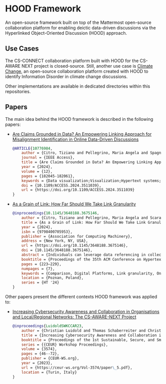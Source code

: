 # HOOD Framework

An open-source framework built on top of the Mattermost open-source collaboration platform for enabling deictic data-driven discussions via the Hyperlinked Object-Oriented Discussion (HOOD) approach.

## Use Cases

The CS-CONNECT collaboration platform built with HOOD for the CS-AWARE NEXT project is closed-source. Still, another use case is [Climate Change](https://github.com/tizianocitro/climate-change), an open-source collaboration platform created with HOOD to identify Information Disorder in climate change discussions.

Other implementations are available in dedicated directories within this repositories.

## Papers

The main idea behind the HOOD framework is described in the following papers:

- [Are Claims Grounded in Data? An Empowering Linking Approach for Misalignment Identification in Online Data-Driven Discussions](https://doi.org/10.1145/3539597.3570460)
    ```bibtex
    @ARTICLE{10776984,
        author = {Citro, Tiziano and Pellegrino, Maria Angela and Spagnuolo, Carmine},
        journal = {IEEE Access}, 
        title = {Are Claims Grounded in Data? An Empowering Linking Approach for Misalignment Identification in Online Data-Driven Discussions}, 
        year = {2024},
        volume = {12},
        pages = {182045-182061},
        keywords = {Data visualization;Visualization;Hypertext systems;Switches;Layout;Data models;Bars;Visual databases;Soft sensors;Object oriented modeling;Data-driven discussions;data visualization;deixis;linking;misalignment;user study;within-subjects design},
        doi = {10.1109/ACCESS.2024.3511039},
        url = {https://doi.org/10.1109/ACCESS.2024.3511039}
    }
    ```
- [As a Grain of Link: How Far Should We Take Link Granularity](https://doi.org/10.1145/3648188.3675146)
    ```bibtex
    @inproceedings{10.1145/3648188.3675146,
        author = {Citro, Tiziano and Pellegrino, Maria Angela and Scarano, Vittorio and Spagnuolo, Carmine},
        title = {As a Grain of Link: How Far Should We Take Link Granularity},
        year = {2024},
        isbn = {9798400705953},
        publisher = {Association for Computing Machinery},
        address = {New York, NY, USA},
        url = {https://doi.org/10.1145/3648188.3675146},
        doi = {10.1145/3648188.3675146},
        abstract = {Individuals can leverage data referencing in collective scenarios, akin to deixis, a common human interaction in which they can physically point to relevant information. While deixis is easily performed in online synchronous interactions, e.g., mouse pointing during screen sharing in video conferences, reproducing it in asynchronous online interactions is not trivial. A significant step towards finer mimicking in-person co-presence is enhancing the granularity of links to data, enabling users to reference specific pieces of data in their content. This paper reviews 43 digital platforms in 8 sub-categories, organized in 3 main categories, and proposes requirements, opportunities, and challenges of link granularity for asynchronous online interactions.},
        booktitle = {Proceedings of the 35th ACM Conference on Hypertext and Social Media},
        pages = {223–229},
        numpages = {7},
        keywords = {Comparison, Digital Platforms, Link granularity, Online Co-presence},
        location = {Poznan, Poland},
        series = {HT '24}
    }
    ```

Other papers present the different contexts HOOD framework was applied to:
- [Increasing Cybersecurity Awareness and Collaboration in Organisations and Local/Regional Networks: The CS-AWARE-NEXT Project](https://oulurepo.oulu.fi/handle/10024/47463)
    ```bibtex
    @inproceedings{LuidoldSWKCCAR23,
        author = {Christian Luidold and Thomas Schaberreiter and Christian Wieser and Adamantios Koumpis and Cinzia Cappiello and Tiziano Citro and Jerry Andriessen and Juha R{\"{o}}ning},
        title = {Increasing Cybersecurity Awareness and Collaboration in Organisations and Local / Regional Networks: The {CS-AWARE-NEXT} Project},
        booktitle = {Proceedings of the 1st Sustainable, Secure, and Smart Collaboration Workshop in conjunction with {CHITALY} 2023 - Biannual Conference of the Italian {SIGCHI} Chapter, },
        series = {{CEUR} Workshop Proceedings},
        volume = {3574},
        pages = {46--72},
        publisher = {CEUR-WS.org},
        year = {2023},
        url = {https://ceur-ws.org/Vol-3574/paper\_5.pdf},
        location = {Turin, Italy}
    }
    ```

